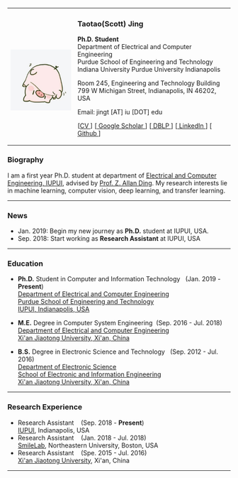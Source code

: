 <!-- 
![Scott Jing](/img/scott.jpg){:height="30%" width="30%"} -->

<table>
<tbody>
<tr>
<td width="30%">
<div>
<br>
<img src='/img/scott.jpg' align='center' height="100%" width="100%" />
</div>
</td>
<td width="70%">
<h3 href='scottjingtt.github.io'>Taotao(Scott) Jing</h3>
<p>
<span style="font-weight:bold">Ph.D. Student</span><br>
Department of Electrical and Computer Engineering<br>
Purdue School of Engineering and Technology<br>
Indiana University Purdue University Indianapolis
</p>
<p>
Room 245, Engineering and Technology Building<br>
799 W Michigan Street, Indianapolis, IN 46202, USA
</p>
<p>
<span>
Email: jingt [AT] iu [DOT] edu
</span>
</p>
<p>
<span>
[<a href="">CV </a>]
[<a href="https://scholar.google.com/citations?hl=en&view_op=list_works&authuser=1&gmla=AJsN-F6-__eFkrm63OpBS4VgdVrV1-N2SCT_3xaHOdiYUfuJpSMx9BnRLTnIAeW3JoBm_KKAC6XxAsLyjwfh2ShViz4VATiRoZfPOq-pG10SIH0_BgjuoyE&user=cvrjwJIAAAAJ"> Google Scholar </a>]
[<a href = ""> DBLP </a>]
[<a href = "https://www.linkedin.com/in/taotao-jing-4757a5b8/"> LinkedIn </a>]
[<a href="https://github.com/scottjingtt" > Github </a>]
</span>
</p>
</td>
</tr>
</tbody>
</table>

### Biography
I am a first year Ph.D. student at department of [Electrical and Computer Engineering, IUPUI](https://et.iupui.edu/departments/ece/), advised by [Prof. Z. Allan Ding](http://allanding.net/). My research interests lie in machine learning, computer vision, deep learning, and transfer learning.

---
### News
- Jan. 2019: Begin my new journey as **Ph.D.** student at IUPUI, USA.
- Sep. 2018: Start working as **Research Assistant** at IUPUI, USA
  
---
### Education
- **Ph.D.** Student in Computer and Information Technology  &nbsp;&nbsp;(Jan. 2019 - **Present**) <br>
  [Department of Electrical and Computer Engineering<br>
  Purdue School of Engineering and Technology<br> 
  IUPUI, Indianapolis, USA](https://et.iupui.edu/departments/ece/)

- **M.E.** Degree in Computer System Engineering&nbsp;&nbsp;(Sep. 2016 - Jul. 2018) <br>
  [Department of Electrical and Computer Engineering <br>
  Xi'an Jiaotong University, Xi'an, China](https://ece.northeastern.edu/)

- **B.S.** Degree in Electronic Science and Technology &nbsp;&nbsp;(Sep. 2012 - Jul. 2016) <br>
  [Department of Electronic Science<br>
  School of Electronic and Information Engineering<br>
  Xi'an Jiaotong University, Xi'an, China](http://en.xjtu.edu.cn/)

---
### Research Experience
- Research Assistant &nbsp;&nbsp; (Sep. 2018 - **Present**)<br>
  [IUPUI]((https://et.iupui.edu/departments/ece/)), Indianapolis, USA
- Research Assistant &nbsp;&nbsp; (Jan. 2018 - Jul. 2018)<br>
  [SmileLab](https://web.northeastern.edu/smilelab/), Northeastern University, Boston, USA
- Research Assistant &nbsp;&nbsp; (Spe. 2015 - Jul. 2016)<br>
  [Xi'an Jiaotong University](http://en.xjtu.edu.cn/), Xi'an, China

---
<!-- ### Publications
- Jounal Articles
  - 1. 
  - 2. 
- Conference Articles
  - 1. 
  - 2. 
--- -->
<!-- ### Professional Activities
- Reviewer for ...

--- -->
<!-- ### Awards -->

